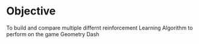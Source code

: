 # Objective
To build and compare multiple differnt reinforcement Learning Algorithm to perform on the game Geometry Dash